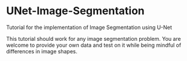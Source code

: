 # UNet-Image-Segmentation
Tutorial for the implementation of Image Segmentation using U-Net

This tutorial should work for any image segmentation problem. You are welcome to provide your own data and test on it while being mindful of differences in image shapes.
